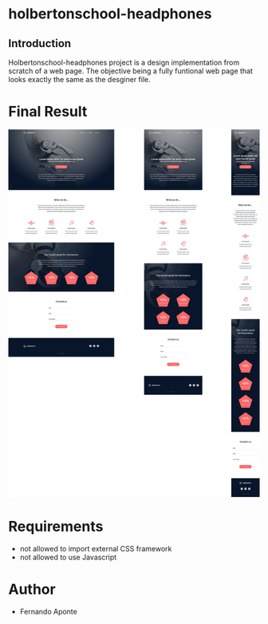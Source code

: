 
# holbertonschool-headphones

## Introduction
Holbertonschool-headphones project is a design implementation from scratch of a web page.
The objective being a fully funtional web page that looks exactly the same as the desginer file.


# Final Result
![Alt text](/images/webpage.jpg)


# Requirements
* not allowed to import external CSS framework
* not allowed to use Javascript


# Author
* Fernando Aponte
